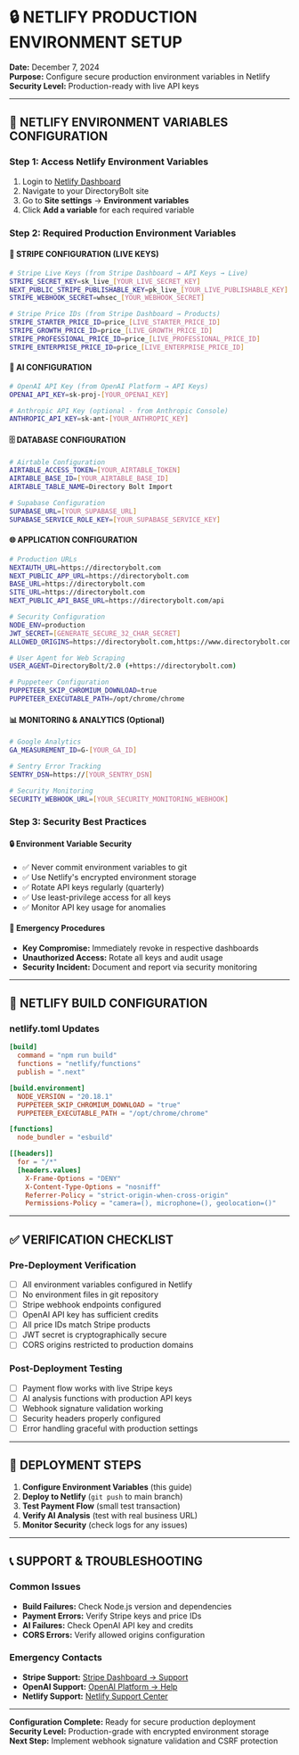 # 🔒 NETLIFY PRODUCTION ENVIRONMENT SETUP

**Date:** December 7, 2024  
**Purpose:** Configure secure production environment variables in Netlify  
**Security Level:** Production-ready with live API keys

---

## 🚀 **NETLIFY ENVIRONMENT VARIABLES CONFIGURATION**

### **Step 1: Access Netlify Environment Variables**

1. Login to [Netlify Dashboard](https://app.netlify.com)
2. Navigate to your DirectoryBolt site
3. Go to **Site settings** → **Environment variables**
4. Click **Add a variable** for each required variable

### **Step 2: Required Production Environment Variables**

#### **🔑 STRIPE CONFIGURATION (LIVE KEYS)**
```bash
# Stripe Live Keys (from Stripe Dashboard → API Keys → Live)
STRIPE_SECRET_KEY=sk_live_[YOUR_LIVE_SECRET_KEY]
NEXT_PUBLIC_STRIPE_PUBLISHABLE_KEY=pk_live_[YOUR_LIVE_PUBLISHABLE_KEY]
STRIPE_WEBHOOK_SECRET=whsec_[YOUR_WEBHOOK_SECRET]

# Stripe Price IDs (from Stripe Dashboard → Products)
STRIPE_STARTER_PRICE_ID=price_[LIVE_STARTER_PRICE_ID]
STRIPE_GROWTH_PRICE_ID=price_[LIVE_GROWTH_PRICE_ID]
STRIPE_PROFESSIONAL_PRICE_ID=price_[LIVE_PROFESSIONAL_PRICE_ID]
STRIPE_ENTERPRISE_PRICE_ID=price_[LIVE_ENTERPRISE_PRICE_ID]
```

#### **🤖 AI CONFIGURATION**
```bash
# OpenAI API Key (from OpenAI Platform → API Keys)
OPENAI_API_KEY=sk-proj-[YOUR_OPENAI_KEY]

# Anthropic API Key (optional - from Anthropic Console)
ANTHROPIC_API_KEY=sk-ant-[YOUR_ANTHROPIC_KEY]
```

#### **🗄️ DATABASE CONFIGURATION**
```bash
# Airtable Configuration
AIRTABLE_ACCESS_TOKEN=[YOUR_AIRTABLE_TOKEN]
AIRTABLE_BASE_ID=[YOUR_AIRTABLE_BASE_ID]
AIRTABLE_TABLE_NAME=Directory Bolt Import

# Supabase Configuration
SUPABASE_URL=[YOUR_SUPABASE_URL]
SUPABASE_SERVICE_ROLE_KEY=[YOUR_SUPABASE_SERVICE_KEY]
```

#### **🌐 APPLICATION CONFIGURATION**
```bash
# Production URLs
NEXTAUTH_URL=https://directorybolt.com
NEXT_PUBLIC_APP_URL=https://directorybolt.com
BASE_URL=https://directorybolt.com
SITE_URL=https://directorybolt.com
NEXT_PUBLIC_API_BASE_URL=https://directorybolt.com/api

# Security Configuration
NODE_ENV=production
JWT_SECRET=[GENERATE_SECURE_32_CHAR_SECRET]
ALLOWED_ORIGINS=https://directorybolt.com,https://www.directorybolt.com

# User Agent for Web Scraping
USER_AGENT=DirectoryBolt/2.0 (+https://directorybolt.com)

# Puppeteer Configuration
PUPPETEER_SKIP_CHROMIUM_DOWNLOAD=true
PUPPETEER_EXECUTABLE_PATH=/opt/chrome/chrome
```

#### **📊 MONITORING & ANALYTICS (Optional)**
```bash
# Google Analytics
GA_MEASUREMENT_ID=G-[YOUR_GA_ID]

# Sentry Error Tracking
SENTRY_DSN=https://[YOUR_SENTRY_DSN]

# Security Monitoring
SECURITY_WEBHOOK_URL=[YOUR_SECURITY_MONITORING_WEBHOOK]
```

### **Step 3: Security Best Practices**

#### **🔒 Environment Variable Security**
- ✅ Never commit environment variables to git
- ✅ Use Netlify's encrypted environment storage
- ✅ Rotate API keys regularly (quarterly)
- ✅ Use least-privilege access for all keys
- ✅ Monitor API key usage for anomalies

#### **🚨 Emergency Procedures**
- **Key Compromise:** Immediately revoke in respective dashboards
- **Unauthorized Access:** Rotate all keys and audit usage
- **Security Incident:** Document and report via security monitoring

---

## 🔧 **NETLIFY BUILD CONFIGURATION**

### **netlify.toml Updates**
```toml
[build]
  command = "npm run build"
  functions = "netlify/functions"
  publish = ".next"

[build.environment]
  NODE_VERSION = "20.18.1"
  PUPPETEER_SKIP_CHROMIUM_DOWNLOAD = "true"
  PUPPETEER_EXECUTABLE_PATH = "/opt/chrome/chrome"

[functions]
  node_bundler = "esbuild"

[[headers]]
  for = "/*"
  [headers.values]
    X-Frame-Options = "DENY"
    X-Content-Type-Options = "nosniff"
    Referrer-Policy = "strict-origin-when-cross-origin"
    Permissions-Policy = "camera=(), microphone=(), geolocation=()"
```

---

## ✅ **VERIFICATION CHECKLIST**

### **Pre-Deployment Verification**
- [ ] All environment variables configured in Netlify
- [ ] No environment files in git repository
- [ ] Stripe webhook endpoints configured
- [ ] OpenAI API key has sufficient credits
- [ ] All price IDs match Stripe products
- [ ] JWT secret is cryptographically secure
- [ ] CORS origins restricted to production domains

### **Post-Deployment Testing**
- [ ] Payment flow works with live Stripe keys
- [ ] AI analysis functions with production API keys
- [ ] Webhook signature validation working
- [ ] Security headers properly configured
- [ ] Error handling graceful with production settings

---

## 🚀 **DEPLOYMENT STEPS**

1. **Configure Environment Variables** (this guide)
2. **Deploy to Netlify** (`git push` to main branch)
3. **Test Payment Flow** (small test transaction)
4. **Verify AI Analysis** (test with real business URL)
5. **Monitor Security** (check logs for any issues)

---

## 📞 **SUPPORT & TROUBLESHOOTING**

### **Common Issues**
- **Build Failures:** Check Node.js version and dependencies
- **Payment Errors:** Verify Stripe keys and price IDs
- **AI Failures:** Check OpenAI API key and credits
- **CORS Errors:** Verify allowed origins configuration

### **Emergency Contacts**
- **Stripe Support:** [Stripe Dashboard → Support](https://dashboard.stripe.com/support)
- **OpenAI Support:** [OpenAI Platform → Help](https://platform.openai.com/help)
- **Netlify Support:** [Netlify Support Center](https://support.netlify.com)

---

**Configuration Complete:** Ready for secure production deployment  
**Security Level:** Production-grade with encrypted environment storage  
**Next Step:** Implement webhook signature validation and CSRF protection